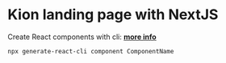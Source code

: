 # Kion landing page with NextJS

Create React components with cli: **[more info](https://www.npmjs.com/package/generate-react-cli)**

```bash
npx generate-react-cli component ComponentName
```
